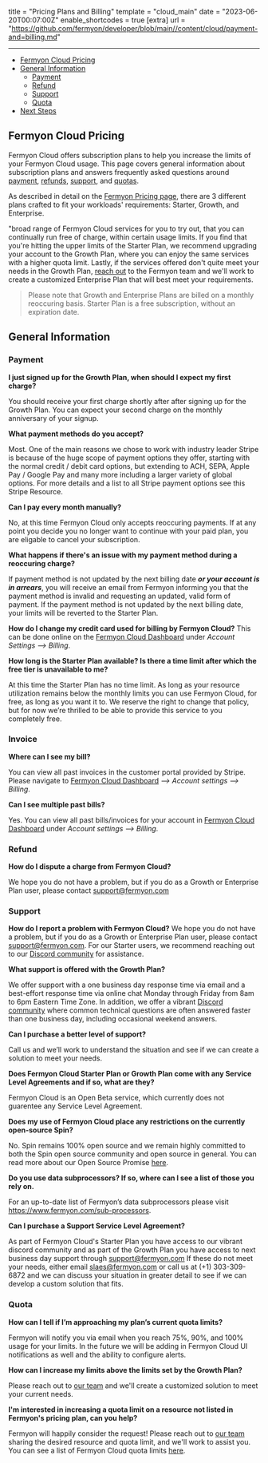 title = "Pricing Plans and Billing"
template = "cloud_main"
date = "2023-06-20T00:07:00Z"
enable_shortcodes = true
[extra]
url = "https://github.com/fermyon/developer/blob/main//content/cloud/payment-and=billing.md"

---
- [Fermyon Cloud Pricing](#fermyon-cloud-pricing)
- [General Information](#general-information)
  - [Payment](#payment)
  - [Refund](#refund)
  - [Support](#support)
  - [Quota](#quota) 
- [Next Steps](#next-steps)

## Fermyon Cloud Pricing
Fermyon Cloud offers subscription plans to help you increase the limits of your Fermyon Cloud usage. This page covers general information about subscription plans and answers frequently asked questions around [payment](#payment), [refunds](#refund), [support](#support), and [quotas](#quota).

As described in detail on the [Fermyon Pricing page](fermyon.com/pricing), there are 3 different plans crafted to fit your workloads' requirements: Starter, Growth, and Enterprise. 

"broad range of Fermyon Cloud services for you to try out, that you can continually run free of charge, within certain usage limits. If you find that you're hitting the upper limits of the Starter Plan, we recommend upgrading your account to the Growth Plan, where you can enjoy the same services with a higher quota limit. Lastly, if the services offered don't quite meet your needs in the Growth Plan, [reach out](mailto:sales@fermyon.com) to the Fermyon team and we'll work to create a customized Enterprise Plan that will best meet your requirements. 

> Please note that Growth and Enterprise Plans are billed on a monthly reoccuring basis. Starter Plan is a free subscription, without an expiration date. 

## General Information

### Payment

**I just signed up for the Growth Plan, when should I expect my first charge?**

You should receive your first charge shortly after after signing up for the Growth Plan. You can expect your second charge on the monthly anniversary of your signup.

**What payment methods do you accept?**

Most. One of the main reasons we chose to work with industry leader Stripe is because of the huge scope of payment options they offer, starting with the normal credit / debit card options, but extending to ACH, SEPA, Apple Pay / Google Pay and many more including a larger variety of global options. For more details and a list to all Stripe payment options see this Stripe Resource. 

**Can I pay every month manually?**

No, at this time Fermyon Cloud only accepts reoccuring payments. If at any point you decide you no longer want to continue with your paid plan, you are eligable to cancel your subscription. 

**What happens if there's an issue with my payment method during a reoccuring charge?**

If payment method is not updated by the next billing date **_or your account is in arrears_**, you will receive an email from Fermyon informing you that the payment method is invalid and requesting an updated, valid form of payment. If the payment method is not updated by the next billing date, your limits will be reverted to the Starter Plan.

**How do I change my credit card used for billing by Fermyon Cloud?**
This can be done online on the [Fermyon Cloud Dashboard](cloud.fermyon.com) under _Account Settings --> Billing_. 


**How long is the Starter Plan available? Is there a time limit after which the free tier is unavailable to me?**

At this time the Starter Plan has no time limit. As long as your resource utilization remains below the monthly limits you can use Fermyon Cloud, for free, as long as you want it to. We reserve the right to change that policy, but for now we’re thrilled to be able to provide this service to you completely free.

### Invoice 

**Where can I see my bill?**

You can view all past invoices in the customer portal provided by Stripe. Please navigate to [Fermyon Cloud Dashboard](https://cloud.fermyon.com) _—> Account settings —> Billing_.

**Can I see multiple past bills?**

Yes. You can view all past bills/invoices for your account in 
[Fermyon Cloud Dashboard](https://cloud.fermyon.com) under _Account settings —> Billing_.

### Refund

**How do I dispute a charge from Fermyon Cloud?**

We hope you do not have a problem, but if you do as a Growth or Enterprise Plan user, please contact [support@fermyon.com](mailto:support@fermyon.com)

### Support

**How do I report a problem with Fermyon Cloud?**
We hope you do not have a problem, but if you do as a Growth or Enterprise Plan user, please contact [support@fermyon.com](mailto:support@fermyon.com). For our Starter users, we recommend reaching out to our [Discord community](https://discord.gg/AAFNfS7NGf) for assistance. 

**What support is offered with the Growth Plan?**

We offer support with a one business day response time via email and a best-effort response time via online chat Monday through Friday from 8am to 6pm Eastern Time Zone. In addition, we offer a vibrant [Discord community](https://discord.gg/AAFNfS7NGf) where common technical questions are often answered faster than one business day, including occasional weekend answers.

**Can I purchase a better level of support?**

Call us and we’ll work to understand the situation and see if we can create a solution to meet your needs.


**Does Fermyon Cloud Starter Plan or Growth Plan come with any Service Level Agreements and if so, what are they?**

Fermyon Cloud is an Open Beta service, which currently does not guarentee any Service Level Agreement. 

**Does my use of Fermyon Cloud place any restrictions on the currently open-source Spin?**

No. Spin remains 100% open source and we remain highly committed to both the Spin open source community and open source in general. You can read more about our Open Source Promise [here](https://www.fermyon.com/open-source-promise).

**Do you use data subprocessors? If so, where can I see a list of those you rely on.**

For an up-to-date list of Fermyon’s data subprocessors please visit https://www.fermyon.com/sub-processors.

**Can I purchase a Support Service Level Agreement?**

As part of Fermyon Cloud's Starter Plan you have access to our vibrant discord community and as part of the Growth Plan you have access to next business day support through [support@fermyon.com](mailto:support@fermyon.com)
If these do not meet your needs, either email [slaes@fermyon.com](mailto:sales@fermyon.com) or call us at (+1) 303-309-6872 and we can discuss your situation in greater detail to see if we can develop a custom solution that fits.

### Quota

**How can I tell if I’m approaching my plan’s current quota limits?**

Fermyon will notify you via email when you reach 75%, 90%, and 100% usage for your limits. In the future we will be adding in Fermyon Cloud UI notifications as well and the ability to configure alerts.

**How can I increase my limits above the limits set by the Growth Plan?**

Please reach out to [our team](mailto:sales@fermyon.com) and we'll create a customized solution to meet your current needs. 

**I'm interested in increasing a quota limit on a resource not listed in Fermyon's pricing plan, can you help?**

Fermyon will happily consider the request! Please reach out to [our team](mailto:sales@fermyon.com) sharing the desired resource and quota limit, and we'll work to assist you. You can see a list of Fermyon Cloud quota limits [here](https://developer.fermyon.com/cloud/faq#quota-limits).